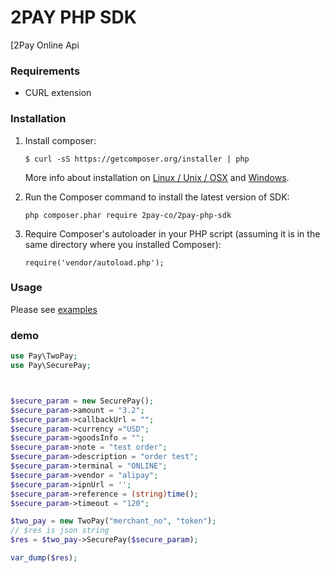 # 2PAY PHP SDK

[2Pay Online Api


### Requirements

* CURL extension


### Installation


1. Install composer:
   ```shell notranslate position-relative overflow-auto
   $ curl -sS https://getcomposer.org/installer | php
   ```

   More info about installation on [Linux / Unix / OSX](https://getcomposer.org/doc/00-intro.md#installation-linux-unix-osx) and [Windows](https://getcomposer.org/doc/00-intro.md#installation-windows).
2. Run the Composer command to install the latest version of SDK:
   ```shell
   php composer.phar require 2pay-co/2pay-php-sdk
   ```
3. Require Composer's autoloader in your PHP script (assuming it is in the same directory where you installed Composer):
   ```shell
   require('vendor/autoload.php');
   ```


### Usage


Please see [examples](https://github.com/2pay-co/2pay-php-sdk/tree/master/examples)


### demo

```php
use Pay\TwoPay;
use Pay\SecurePay;



$secure_param = new SecurePay();
$secure_param->amount = "3.2";
$secure_param->callbackUrl = "";
$secure_param->currency ="USD";
$secure_param->goodsInfo = "";
$secure_param->note = "test order";
$secure_param->description = "order test";
$secure_param->terminal = "ONLINE";
$secure_param->vendor = "alipay";
$secure_param->ipnUrl = '';
$secure_param->reference = (string)time();
$secure_param->timeout = "120";

$two_pay = new TwoPay("merchant_no", "token");
// $res is json string
$res = $two_pay->SecurePay($secure_param);

var_dump($res);
```
